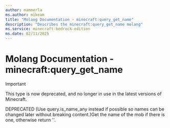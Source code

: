 ```yaml
---
author: mammerla
ms.author: mikeam
title: "Molang Documentation - minecraft:query_get_name"
description: "Describes the minecraft:query_get_name molang"
ms.service: minecraft-bedrock-edition
ms.date: 02/11/2025 
---
```


# Molang Documentation - minecraft:query_get_name

> [!IMPORTANT]
> This type is now deprecated, and no longer in use in the latest versions of Minecraft.

DEPRECATED (Use query.is_name_any instead if possible so names can be changed later without breaking content.)Get the name of the mob if there is one, otherwise return ''.
